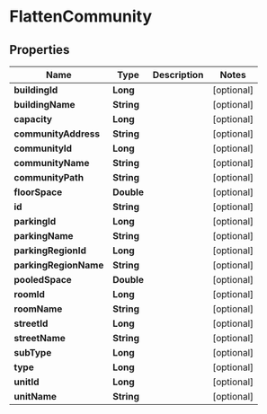 
# FlattenCommunity

## Properties
Name | Type | Description | Notes
------------ | ------------- | ------------- | -------------
**buildingId** | **Long** |  |  [optional]
**buildingName** | **String** |  |  [optional]
**capacity** | **Long** |  |  [optional]
**communityAddress** | **String** |  |  [optional]
**communityId** | **Long** |  |  [optional]
**communityName** | **String** |  |  [optional]
**communityPath** | **String** |  |  [optional]
**floorSpace** | **Double** |  |  [optional]
**id** | **String** |  |  [optional]
**parkingId** | **Long** |  |  [optional]
**parkingName** | **String** |  |  [optional]
**parkingRegionId** | **Long** |  |  [optional]
**parkingRegionName** | **String** |  |  [optional]
**pooledSpace** | **Double** |  |  [optional]
**roomId** | **Long** |  |  [optional]
**roomName** | **String** |  |  [optional]
**streetId** | **Long** |  |  [optional]
**streetName** | **String** |  |  [optional]
**subType** | **Long** |  |  [optional]
**type** | **Long** |  |  [optional]
**unitId** | **Long** |  |  [optional]
**unitName** | **String** |  |  [optional]



